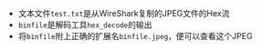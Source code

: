 - 文本文件`test.txt`是从WireShark复制的JPEG文件的Hex流
- `binfile`是解码工具`hex_decode`的输出
- 将`binfile`附上正确的扩展名`binfile.jpeg`，便可以查看这个JPEG